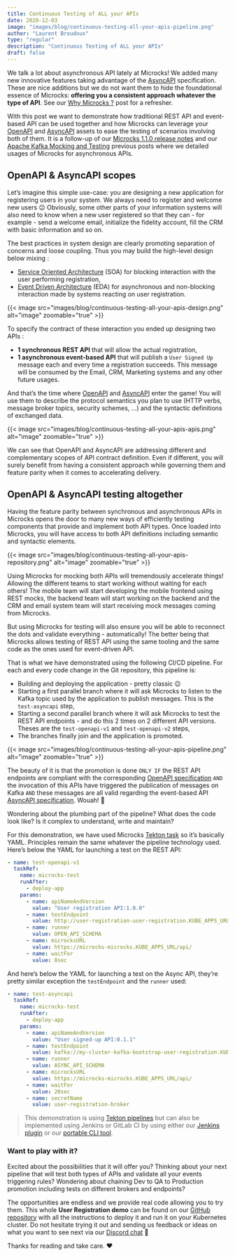 ```yaml
---
title: Continuous Testing of ALL your APIs
date: 2020-12-03
image: "images/blog/continuous-testing-all-your-apis-pipeline.png"
author: "Laurent Broudoux"
type: "regular"
description: "Continuous Testing of ALL your APIs"
draft: false
---
```


We talk a lot about asynchronous API lately at Microcks! We added many new innovative features taking advantage of the [AsyncAPI](https://www.asyncapi.com/) specification. These are nice additions but we do not want them to hide the foundational essence of Microcks: **offering you a consistent approach whatever the type of API**. See our [Why Microcks ?](https://microcks.io/blog/why-microcks/) post for a refresher. 

With this post we want to demonstrate how traditional REST API and event-based API can be used together and how Microcks can leverage your [OpenAPI](https://www.openapis.org/) and [AsyncAPI](https://www.asyncapi.com/) assets to ease the testing of scenarios involving both of them. It is a follow-up of our [Microcks 1.1.0 release notes](https://microcks.io/blog/microcks-1.1.0-release/) and our [Apache Kafka Mocking and Testing](https://microcks.io/blog/apache-kafka-mocking-testing/) previous posts where we detailed usages of Microcks for asynchronous APIs.

## OpenAPI & AsyncAPI scopes

Let’s imagine this simple use-case: you are designing a new application for registering users in your system. We always need to register and welcome new users 😉 Obviously, some other parts of your information systems will also need to know when a new user registered so that they can - for example - send a welcome email, initialize the fidelity account, fill the CRM with basic information and so on.

The best practices in system design are clearly promoting separation of concerns and loose coupling. Thus you may build the high-level design below mixing :

* [Service Oriented Architecture](https://en.wikipedia.org/wiki/Service-oriented_architecture) (SOA) for blocking interaction with the user performing registration,
* [Event Driven Architecture](https://en.wikipedia.org/wiki/Event-driven_architecture) (EDA) for asynchronous and non-blocking interaction made by systems reacting on user registration.

 {{< image src="images/blog/continuous-testing-all-your-apis-design.png" alt="image" zoomable="true" >}}

To specify the contract of these interaction you ended up designing two APIs :

* **1 synchronous REST API** that will allow the actual registration, 
* **1 asynchronous event-based API** that will publish a `User Signed Up` message each and every time a registration succeeds. This message will be consumed by the Email, CRM, Marketing systems and any other future usages.

And that’s the time where [OpenAPI](https://www.openapis.org/) and [AsyncAPI](https://www.asyncapi.com/) enter the game! You will use them to describe the protocol semantics you plan to use (HTTP verbs, message broker topics, security schemes, ...) and the syntactic definitions of exchanged data.

 {{< image src="images/blog/continuous-testing-all-your-apis-apis.png" alt="image" zoomable="true" >}}

We can see that OpenAPI and AsyncAPI are addressing different and complementary scopes of API contract definition. Even if different, you will surely benefit from having a consistent approach while governing them and feature parity when it comes to accelerating delivery.

## OpenAPI & AsyncAPI testing altogether

Having the feature parity between synchronous and asynchronous APIs in Microcks opens the door to many new ways of efficiently testing components that provide and implement both API types. Once loaded into Microcks, you will have access to both API definitions including semantic and syntactic elements.

{{< image src="images/blog/continuous-testing-all-your-apis-repository.png" alt="image" zoomable="true" >}}

Using Microcks for mocking both APIs will tremendously accelerate things! Allowing the different teams to start working without waiting for each others! The mobile team will start developing the mobile frontend using REST mocks, the backend team will start working on the backend and the CRM and email system team will start receiving mock messages coming from Microcks.

But using Microcks for testing will also ensure you will be able to reconnect the dots and validate everything - automatically! The better being that Microcks allows testing of REST API using the same tooling and the same code as the ones used for event-driven API.

That is what we have demonstrated using the following CI/CD pipeline. For each and every code change in the Git repository, this pipeline is:

* Building and deploying the application - pretty classic 😉
* Starting a first parallel branch where it will ask Microcks to listen to the Kafka topic used by the application to publish messages. This is the `test-asyncapi` step,
* Starting a second parallel branch where it will ask Microcks to test the REST API endpoints - and do this 2 times on 2 different API versions. Theses are the `test-openapi-v1` and `test-openapi-v2` steps,
* The branches finally join and the application is promoted.

{{< image src="images/blog/continuous-testing-all-your-apis-pipeline.png" alt="image" zoomable="true" >}}

The beauty of it is that the promotion is done `ONLY IF` the REST API endpoints are compliant with the corresponding [OpenAPI specification](https://swagger.io/specification/) `AND` the invocation of this APIs have triggered the publication of messages on Kafka `AND` these messages are all valid regarding the event-based API [AsyncAPI specification](https://v2.asyncapi.com/docs/reference/specification/v2.6.0). Wouah! 🎉

Wondering about the plumbing part of the pipeline? What does the code look like? Is it complex to understand, write and maintain?

For this demonstration, we have used Microcks [Tekton task](https://microcks.io/documentation/automating/tekton/) so it’s basically YAML. Principles remain the same whatever the pipeline technology used. Here’s below the YAML for launching a test on the REST API:

```yaml
- name: test-openapi-v1
  taskRef:
    name: microcks-test
    runAfter:
      - deploy-app
    params:
      - name: apiNameAndVersion
        value: "User registration API:1.0.0"
      - name: testEndpoint
        value: http://user-registration-user-registration.KUBE_APPS_URL
      - name: runner
        value: OPEN_API_SCHEMA
      - name: microcksURL
        value: https://microcks-microcks.KUBE_APPS_URL/api/
      - name: waitFor
        value: 8sec
```

And here’s below the YAML for launching a test on the Async API, they’re pretty similar exception the `testEndpoint` and the `runner` used:

```yaml
- name: test-asyncapi
  taskRef:
    name: microcks-test
    runAfter:
      - deploy-app
    params:
      - name: apiNameAndVersion
        value: "User signed-up API:0.1.1"
      - name: testEndpoint
        value: kafka://my-cluster-kafka-bootstrap-user-registration.KUBE_APPS_URL:443/user-signed-up
      - name: runner
        value: ASYNC_API_SCHEMA
      - name: microcksURL
        value: https://microcks-microcks.KUBE_APPS_URL/api/
      - name: waitFor
        value: 20sec
      - name: secretName
        value: user-registration-broker
```

> This demonstration is using [Tekton pipelines](https://tekton.dev/) but can also be implemented using Jenkins or GitLab CI by using either our [Jenkins plugin](https://microcks.io/documentation/automating/jenkins/) or our [portable CLI tool](https://microcks.io/documentation/automating/cli/).

### Want to play with it?

Excited about the possibilities that it will offer you? Thinking about your next pipeline that will test both types of APIs and validate all your events triggering rules? Wondering about chaining Dev to QA to Production promotion including tests on different brokers and endpoints?

The opportunities are endless and we provide real code allowing you to try them. This whole **User Registration demo** can be found on our [GitHub repository](https://github.com/microcks/api-lifecycle/tree/master/user-registration-demo) with all the instructions to deploy it and run it on your Kubernetes cluster. Do not hesitate trying it out and sending us feedback or ideas on what you want to see next via our [Discord chat](https://microcks.io/discord-invite) 🐙

Thanks for reading and take care. ❤️
